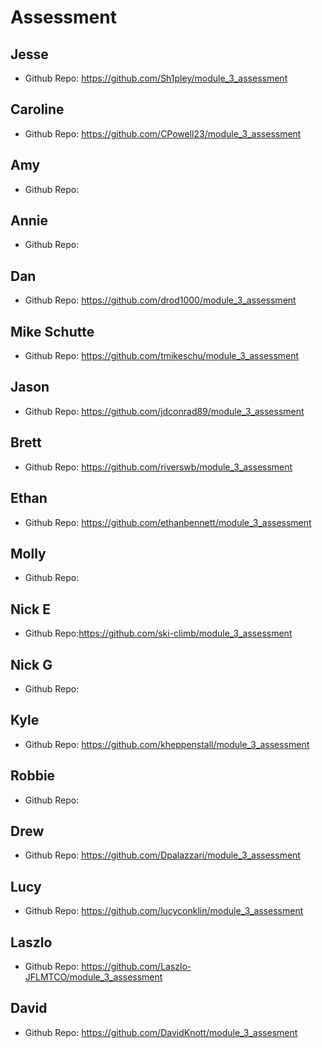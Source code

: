 # Assessment

## Jesse
  - Github Repo: https://github.com/Sh1pley/module_3_assessment
  
## Caroline
  - Github Repo: https://github.com/CPowell23/module_3_assessment
  
## Amy
  - Github Repo:
  
## Annie  
  - Github Repo:
  
## Dan  
  - Github Repo: https://github.com/drod1000/module_3_assessment

## Mike Schutte
  - Github Repo: https://github.com/tmikeschu/module_3_assessment

## Jason
  - Github Repo: https://github.com/jdconrad89/module_3_assessment

## Brett
  - Github Repo: https://github.com/riverswb/module_3_assessment

## Ethan
  - Github Repo: https://github.com/ethanbennett/module_3_assessment

## Molly
  - Github Repo:

## Nick E
  - Github Repo:https://github.com/ski-climb/module_3_assessment

## Nick G
  - Github Repo:

## Kyle
  - Github Repo: https://github.com/kheppenstall/module_3_assessment

## Robbie
  - Github Repo:

## Drew
  - Github Repo: https://github.com/Dpalazzari/module_3_assessment

## Lucy
  - Github Repo: https://github.com/lucyconklin/module_3_assessment

## Laszlo
  - Github Repo: https://github.com/Laszlo-JFLMTCO/module_3_assessment

## David
  - Github Repo: https://github.com/DavidKnott/module_3_assesment
